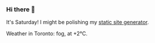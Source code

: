 ### Hi there :wave:

It's Saturday! I might be polishing my [static site generator](https://github.com/bewuethr/pandoc-bash-blog).

Weather in Toronto: fog, at +2°C.
